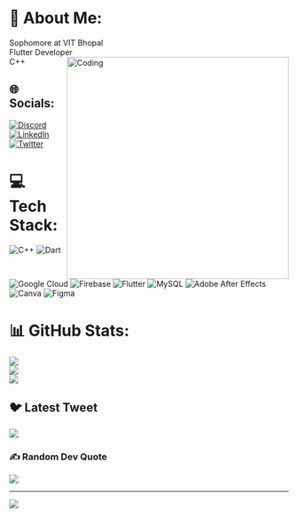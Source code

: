 # 💫 About Me:
Sophomore at VIT Bhopal <br>Flutter Developer <br>C++
<img align="right" alt="Coding" width="400" src="https://gifdb.com/gif/hacker-egghead-coding-lj7znezbwb0nuba4.html">

## 🌐 Socials:
[![Discord](https://img.shields.io/badge/Discord-%237289DA.svg?logo=discord&logoColor=white)](https://discord.gg/Galactushere#9255) [![LinkedIn](https://img.shields.io/badge/LinkedIn-%230077B5.svg?logo=linkedin&logoColor=white)](https://linkedin.com/in/https://www.linkedin.com/in/suraj-raghuvanshi-0b550821a/) [![Twitter](https://img.shields.io/badge/Twitter-%231DA1F2.svg?logo=Twitter&logoColor=white)](https://twitter.com/https://twitter.com/SurajItIs) 

# 💻 Tech Stack:
![C++](https://img.shields.io/badge/c++-%2300599C.svg?style=for-the-badge&logo=c%2B%2B&logoColor=white) ![Dart](https://img.shields.io/badge/dart-%230175C2.svg?style=for-the-badge&logo=dart&logoColor=white) ![Google Cloud](https://img.shields.io/badge/Google%20Cloud-%234285F4.svg?style=for-the-badge&logo=google-cloud&logoColor=white) ![Firebase](https://img.shields.io/badge/firebase-%23039BE5.svg?style=for-the-badge&logo=firebase) ![Flutter](https://img.shields.io/badge/Flutter-%2302569B.svg?style=for-the-badge&logo=Flutter&logoColor=white) ![MySQL](https://img.shields.io/badge/mysql-%2300f.svg?style=for-the-badge&logo=mysql&logoColor=white) ![Adobe After Effects](https://img.shields.io/badge/Adobe%20After%20Effects-9999FF.svg?style=for-the-badge&logo=Adobe%20After%20Effects&logoColor=white) ![Canva](https://img.shields.io/badge/Canva-%2300C4CC.svg?style=for-the-badge&logo=Canva&logoColor=white) 	![Figma](https://img.shields.io/badge/figma-%23F24E1E.svg?style=for-the-badge&logo=figma&logoColor=white)
# 📊 GitHub Stats:
![](https://github-readme-stats.vercel.app/api?username=Imsurajr&theme=omni&hide_border=false&include_all_commits=false&count_private=false)<br/>
![](https://github-readme-streak-stats.herokuapp.com/?user=Imsurajr&theme=omni&hide_border=false)<br/>
![](https://github-readme-stats.vercel.app/api/top-langs/?username=Imsurajr&theme=omni&hide_border=false&include_all_commits=false&count_private=false&layout=compact)

## 🐦 Latest Tweet
[![](https://gtce.itsvg.in/api?username=https://twitter.com/SurajItIs)](https://github.com/VishwaGauravIn/github-twitter-card-embed)

### ✍️ Random Dev Quote
![](https://quotes-github-readme.vercel.app/api?type=horizontal&theme=radical)

---
[![](https://visitcount.itsvg.in/api?id=Imsurajr&icon=0&color=1)](https://visitcount.itsvg.in)

<!-- Proudly created with GPRM ( https://gprm.itsvg.in ) -->

